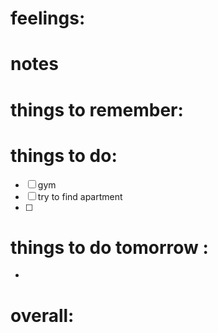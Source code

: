 # feelings:

# notes

# things to remember:

# things to do:
- [ ] gym 
- [ ] try to find apartment
- [ ] 
# things to do tomorrow :
- 
# overall:

